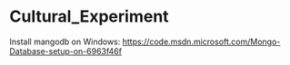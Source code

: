 # Cultural_Experiment

Install mangodb on Windows: https://code.msdn.microsoft.com/Mongo-Database-setup-on-6963f46f 
